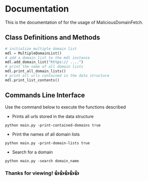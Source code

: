 # Documentation
This is the documentation of for the usage of MaliciousDomainFetch.

## Class Definitions and Methods

```python
# initialize multiple domain list
mdl = MultipleDomainList() 
# add a domain list to the mdl instance
mdl.add_domain_list("https:// ....") 
# print the name of all domain lists
mdl.print_all_domain_lists() 
# print all urls contained in the data structure
mdl.print_list_contents()

```

## Commands Line Interface
Use the command below to execute the functions described

* Prints all urls stored in the data structure

```
python main.py -print-contained-domains true

```

* Print the names of all domain lists 

```
python main.py -print-domain-lists true

```

* Search for a domain

```
python main.py -search domain_name

```
### Thanks for viewing! :+1::+1::+1::+1::+1:
